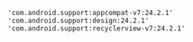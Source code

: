 
    'com.android.support:appcompat-v7:24.2.1'
    'com.android.support:design:24.2.1'
    'com.android.support:recyclerview-v7:24.2.1'
